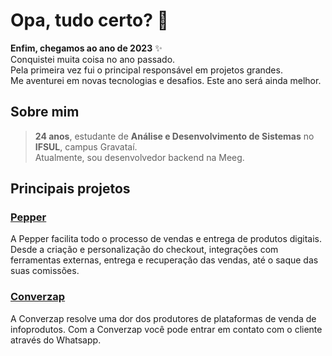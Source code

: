 # Opa, tudo certo? 👋


**Enfim, chegamos ao ano de 2023** ✨ \
Conquistei muita coisa no ano passado.  \
Pela primeira vez fui o principal responsável em projetos grandes.  \
Me aventurei em novas tecnologias e desafios. Este ano será ainda melhor.  

## Sobre mim

  > **24 anos**, estudante de **Análise e Desenvolvimento de Sistemas** no **IFSUL**, campus Gravataí.\
  > Atualmente, sou desenvolvedor backend na Meeg.
 
## Principais projetos

### [Pepper](https://pepper.com.br)
A Pepper facilita todo o processo de vendas e entrega de produtos digitais. Desde a criação e personalização do checkout, integrações com ferramentas externas, entrega e recuperação das vendas, até o saque das suas comissões.

### [Converzap](https://converzap.com)
A Converzap resolve uma dor dos produtores de plataformas de venda de infoprodutos. Com a Converzap você pode entrar em contato com o cliente através do Whatsapp.
